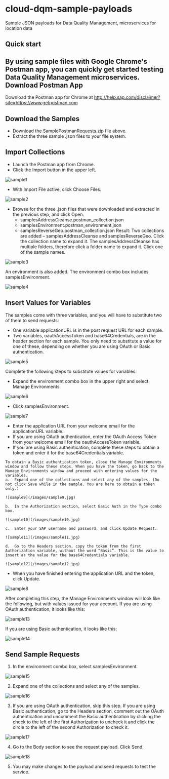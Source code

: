 # cloud-dqm-sample-payloads
Sample JSON payloads for Data Quality Management, microservices for location data

Quick start
-----------

By using sample files with Google Chrome's Postman app, you can quickly get started testing Data Quality Management microservices.
Download Postman App
--------------------

Download the Postman app for Chrome at http://help.sap.com/disclaimer?site=https://www.getpostman.com

Download the Samples
--------------------
* Download the SamplePostmanRequests.zip file above.
* Extract the three sample .json files to your file system.

Import Collections
------------------
* Launch the Postman app from Chrome.
* Click the Import button in the upper left.

![sample1](/images/sample1.jpg)

* With Import File active, click Choose Files.

![sample2](/images/sample2.jpg)

* Browse for the three .json files that were downloaded and extracted in the previous step, and click Open.
    * samplesAddressCleanse.postman_collection.json
    * samplesEnvironment.postman_environment.json
    * samplesReverseGeo.postman_collection.json
Result: Two collections are added – samplesAddressCleanse and samplesReverseGeo. Click the collection name to expand it. The samplesAddressCleanse has multiple folders, therefore click a folder name to expand it. Click one of the sample names.

![sample3](/images/sample3.jpg)

An environment is also added. The environment combo box includes samplesEnvironment.

![sample4](/images/sample4.jpg)

Insert Values for Variables
---------------------------
The samples come with three variables, and you will have to substitute two of them to send requests:
* One variable applicationURL is in the post request URL for each sample.
* Two variables, oauthAccessToken and base64Credentials, are in the header section for each sample. You only need to substitute a value for one of these, depending on whether you are using OAuth or Basic authentication.

![sample5](/images/sample5.jpg)

Complete the following steps to substitute values for variables.
* Expand the environment combo box in the upper right and select Manage Environments.

![sample6](/images/sample6.jpg)

* Click samplesEnvironment.

![sample7](/images/sample7.jpg)

* Enter the application URL from your welcome email for the applicationURL variable.
* If you are using OAuth authentication, enter the OAuth Access Token from your welcome email for the oauthAccessToken variable.
* If you are using Basic authentication, complete these steps to obtain a token and enter it for the base64Credentials variable.

```
To obtain a Basic authentication token, close the Manage Environments window and follow these steps. When you have the token, go back to the Manage Environments window and proceed with entering values for the variables.
a.  Expand one of the collections and select any of the samples. (Do not click Save while in the sample. You are here to obtain a token only.)

![sample9](/images/sample9.jpg)

b.  In the Authorization section, select Basic Auth in the Type combo box.

![sample10](/images/sample10.jpg)

c.  Enter your SAP username and password, and click Update Request.

![sample11](/images/sample11.jpg)

d.  Go to the Headers section, copy the token from the first Authorization variable, without the word “Basic”. This is the value to insert as the value for the base64Credentials variable.

![sample12](/images/sample12.jpg)
```

* When you have finished entering the application URL and the token, click Update.

![sample8](/images/sample8.jpg)

After completing this step, the Manage Environments window will look like the following, but with values issued for your account.
If you are using OAuth authentication, it looks like this:

![sample13](/images/sample13.jpg)

If you are using Basic authentication, it looks like this:

![sample14](/images/sample14.jpg)

Send Sample Requests
--------------------

1.  In the environment combo box, select samplesEnvironment.

![sample15](/images/sample15.jpg)

2.  Expand one of the collections and select any of the samples.

![sample16](/images/sample16.jpg)

3.  If you are using OAuth authentication, skip this step. If you are using Basic authentication, go to the Headers section, comment out the OAuth authentication and uncomment the Basic authentication by clicking the check to the left of the first Authorization to uncheck it and click the circle to the left of the second Authorization to check it.

![sample17](/images/sample17.jpg)

4.  Go to the Body section to see the request payload. Click Send.

![sample18](/images/sample18.jpg)

5.  You may make changes to the payload and send requests to test the service.